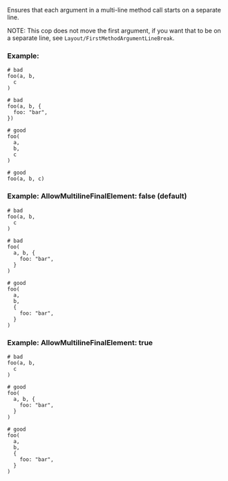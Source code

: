 Ensures that each argument in a multi-line method call
starts on a separate line.

NOTE: This cop does not move the first argument, if you want that to
be on a separate line, see `Layout/FirstMethodArgumentLineBreak`.

### Example:

    # bad
    foo(a, b,
      c
    )

    # bad
    foo(a, b, {
      foo: "bar",
    })

    # good
    foo(
      a,
      b,
      c
    )

    # good
    foo(a, b, c)

### Example: AllowMultilineFinalElement: false (default)

    # bad
    foo(a, b,
      c
    )

    # bad
    foo(
      a, b, {
        foo: "bar",
      }
    )

    # good
    foo(
      a,
      b,
      {
        foo: "bar",
      }
    )

### Example: AllowMultilineFinalElement: true

    # bad
    foo(a, b,
      c
    )

    # good
    foo(
      a, b, {
        foo: "bar",
      }
    )

    # good
    foo(
      a,
      b,
      {
        foo: "bar",
      }
    )

